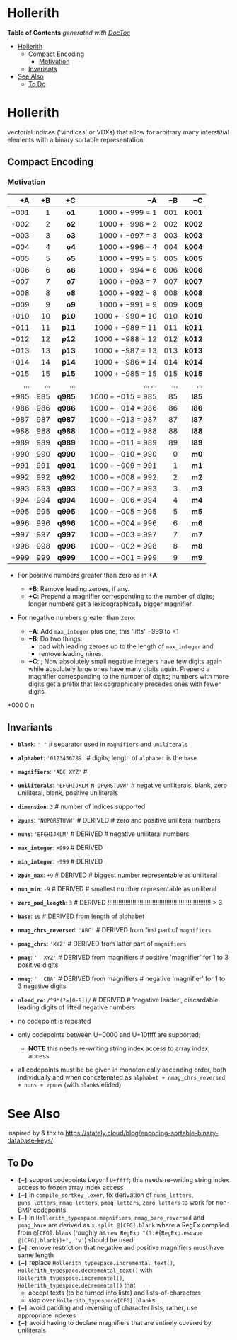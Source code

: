 

# Hollerith


<!-- START doctoc generated TOC please keep comment here to allow auto update -->
<!-- DON'T EDIT THIS SECTION, INSTEAD RE-RUN doctoc TO UPDATE -->
**Table of Contents**  *generated with [DocToc](https://github.com/thlorenz/doctoc)*

- [Hollerith](#hollerith)
  - [Compact Encoding](#compact-encoding)
    - [Motivation](#motivation)
  - [Invariants](#invariants)
- [See Also](#see-also)
  - [To Do](#to-do)

<!-- END doctoc generated TOC please keep comment here to allow auto update -->

# Hollerith

vectorial indices ('vindices' or VDXs) that allow for arbitrary many interstitial elements with a binary
sortable representation

## Compact Encoding

### Motivation






| +A       | +B   | +C       |     | −A                | −B   | −C       |
| -------: | ---: | ---:     | --- | ---:              | ---: | ---:     |
| +001     | 1    | **o1**   |     | 1000 + −999 = 1   | 001  | **k001** |
| +002     | 2    | **o2**   |     | 1000 + −998 = 2   | 002  | **k002** |
| +003     | 3    | **o3**   |     | 1000 + −997 = 3   | 003  | **k003** |
| +004     | 4    | **o4**   |     | 1000 + −996 = 4   | 004  | **k004** |
| +005     | 5    | **o5**   |     | 1000 + −995 = 5   | 005  | **k005** |
| +006     | 6    | **o6**   |     | 1000 + −994 = 6   | 006  | **k006** |
| +007     | 7    | **o7**   |     | 1000 + −993 = 7   | 007  | **k007** |
| +008     | 8    | **o8**   |     | 1000 + −992 = 8   | 008  | **k008** |
| +009     | 9    | **o9**   |     | 1000 + −991 = 9   | 009  | **k009** |
| +010     | 10   | **p10**  |     | 1000 + −990 = 10  | 010  | **k010** |
| +011     | 11   | **p11**  |     | 1000 + −989 = 11  | 011  | **k011** |
| +012     | 12   | **p12**  |     | 1000 + −988 = 12  | 012  | **k012** |
| +013     | 13   | **p13**  |     | 1000 + −987 = 13  | 013  | **k013** |
| +014     | 14   | **p14**  |     | 1000 + −986 = 14  | 014  | **k014** |
| +015     | 15   | **p15**  |     | 1000 + −985 = 15  | 015  | **k015** |
| ...      | ...  | ...      |     | ...         ...   | ...  | ...      |
| +985     | 985  | **q985** |     | 1000 + −015 = 985 | 85   | **l85**  |
| +986     | 986  | **q986** |     | 1000 + −014 = 986 | 86   | **l86**  |
| +987     | 987  | **q987** |     | 1000 + −013 = 987 | 87   | **l87**  |
| +988     | 988  | **q988** |     | 1000 + −012 = 988 | 88   | **l88**  |
| +989     | 989  | **q989** |     | 1000 + −011 = 989 | 89   | **l89**  |
| +990     | 990  | **q990** |     | 1000 + −010 = 990 | 0    | **m0**   |
| +991     | 991  | **q991** |     | 1000 + −009 = 991 | 1    | **m1**   |
| +992     | 992  | **q992** |     | 1000 + −008 = 992 | 2    | **m2**   |
| +993     | 993  | **q993** |     | 1000 + −007 = 993 | 3    | **m3**   |
| +994     | 994  | **q994** |     | 1000 + −006 = 994 | 4    | **m4**   |
| +995     | 995  | **q995** |     | 1000 + −005 = 995 | 5    | **m5**   |
| +996     | 996  | **q996** |     | 1000 + −004 = 996 | 6    | **m6**   |
| +997     | 997  | **q997** |     | 1000 + −003 = 997 | 7    | **m7**   |
| +998     | 998  | **q998** |     | 1000 + −002 = 998 | 8    | **m8**   |
| +999     | 999  | **q999** |     | 1000 + −001 = 999 | 9    | **m9**   |

* For positive numbers greater than zero as in **+A**:
  * **+B**: Remove leading zeroes, if any.
  * **+C**: Prepend a magnifier corresponding to the number of digits; longer numbers get a
    lexicographically bigger magnifier.

* For negative numbers greater than zero:
  * **−A**: Add `max_integer` plus one; this 'lifts' −999 to +1
  * **−B**: Do two things:
    * pad with leading zeroes up to the length of `max_integer` and
    * remove leading nines.
  * **−C**: ; Now absolutely small negative integers have few digits again while absolutely large ones have
    many digits again. Prepend a magnifier corresponding to the number of digits; numbers with more digits
    get a prefix that lexicographically precedes ones with fewer digits.

+000      0   n

## Invariants

* **`blank`**:        `' '`                     # separator used in `magnifiers` and `uniliterals`
* **`alphabet`**:     `'0123456789'`            # digits; length of `alphabet` is the `base`
* **`magnifiers`**:   `'ABC XYZ'`               #
* **`uniliterals`**:  `'EFGHIJKLM N OPQRSTUVW'` # negative uniliterals, blank, zero uniliteral, blank, positive uniliterals
* **`dimension`**:     `3`                      # number of indices supported

* **`zpuns`**:              `'NOPQRSTUVW'`    # DERIVED # zero and positive uniliteral numbers
* **`nuns`**:               `'EFGHIJKLM'`     # DERIVED # negative          uniliteral numbers
* **`max_integer`**:        `+999`            # DERIVED
* **`min_integer`**:        `-999`            # DERIVED
* **`zpun_max`**:           `+9`              # DERIVED # biggest   number representable as uniliteral
* **`nun_min`**:            `-9`              # DERIVED # smallest  number representable as uniliteral
* **`zero_pad_length`**:    `3`               # DERIVED !!!!!!!!!!!!!!!!!!!!!!!!!!!!!!!!!!!!!!!!!!!!!!!!!!!!!!!!!! > 3
* **`base`**:               `10`              # DERIVED from length of alphabet
* **`nmag_chrs_reversed`**: `'ABC'`           # DERIVED from first part of `magnifiers`
* **`pmag_chrs`**:          `'XYZ'`           # DERIVED from latter part of `magnifiers`
* **`pmag`**:               `'  XYZ'`         # DERIVED from magnifiers  # positive 'magnifier' for 1 to 3 positive digits
* **`nmag`**:               `'  CBA'`         # DERIVED from magnifiers  # negative 'magnifier' for 1 to 3 negative digits
* **`nlead_re`**:           `/^9*(?=[0-9])/`  # DERIVED # 'negative leader', discardable leading digits of lifted negative numbers

* no codepoint is repeated
* only codepoints between U+0000 and U+10ffff are supported;
  * **NOTE** this needs re-writing string index access to array index access
* all codepoints must be be given in monotonically ascending order, both individually and when concatenated
  as `alphabet + nmag_chrs_reversed + nuns + zpuns` (with `blank`s elided)



# See Also

inspired by & thx to https://stately.cloud/blog/encoding-sortable-binary-database-keys/


## To Do

* **`[—]`** support codepoints beyonf `U+ffff`; this needs re-writing string index access to frozen array index access
* **`[—]`** in `compile_sortkey_lexer`, fix derivation of `nuns_letters`, `puns_letters`, `nmag_letters`,
  `pmag_letters`, `zero_letters` to work for non-BMP codepoints
* **`[—]`** in `Hollerith_typespace.magnifiers`, `nmag_bare_reversed` and `pmag_bare` are derived as
  `x.split @[CFG].blank` where a RegEx compiled from `@[CFG].blank` (roughly as `new RegExp
  "(?:#{RegExp.escape @[CFG].blank})+", 'v'`) should be used
* **`[—]`** remove restriction that negative and positive magnifiers must have same length
* **`[—]`** replace `Hollerith_typespace.incremental_text()`, `Hollerith_typespace.decremental_text()` with
  `Hollerith_typespace.incremental()`, `Hollerith_typespace.decremental()` that
  * accept texts (to be turned into lists) and lists-of-characters
  * skip over `Hollerith_typespace[CFG].blank`s
* **`[—]`** avoid padding and reversing of character lists, rather, use appropriate indexes
* **`[—]`** avoid having to declare magnifiers that are entirely covered by uniliterals
